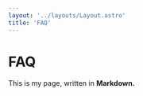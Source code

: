```yaml
---
layout: '../layouts/Layout.astro'
title: 'FAQ'
---
```

# FAQ

This is my page, written in **Markdown.**